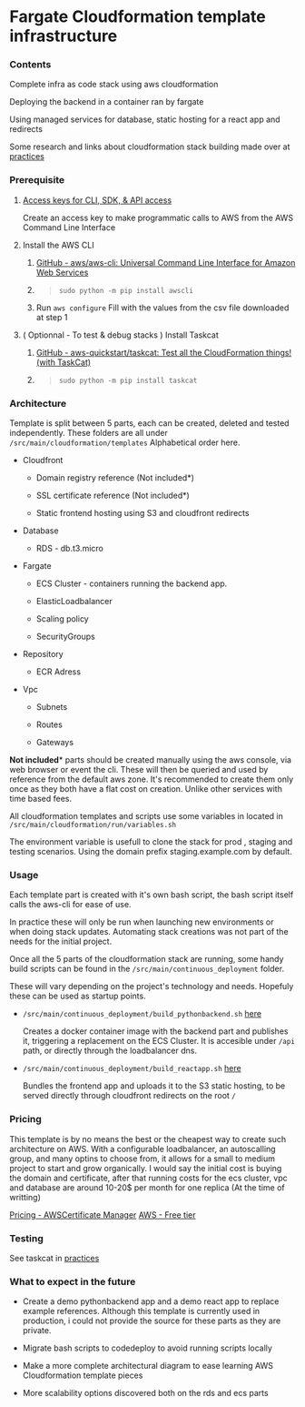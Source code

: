 # Fargate Cloudformation template infrastructure

### Contents

Complete infra as code stack using aws cloudformation

Deploying the backend in a container ran by fargate

Using managed services for database, static hosting for a react app and redirects

Some research and links about cloudformation stack building made over at [practices](https://github.com/SimplicitysStrength/fargate-rds-stack/blob/master/src/main/cloudformation/docs/practices.md)

### Prerequisite

1. [Access keys for CLI, SDK, & API access](https://console.aws.amazon.com/iam/home?region=eu-west-1#/security_credentials)
   
   Create an access key to make programmatic calls to AWS from the AWS Command Line Interface

2. Install the AWS CLI
   
   1. [GitHub - aws/aws-cli: Universal Command Line Interface for Amazon Web Services](https://github.com/aws/aws-cli)
   
   2. > ```
      > sudo python -m pip install awscli
      > ```
   
   3. Run `aws configure` 
      Fill with the values from the csv file downloaded at step 1

3. ( Optionnal - To test & debug stacks ) Install Taskcat 
   
   1. [GitHub - aws-quickstart/taskcat: Test all the CloudFormation things! (with TaskCat)](https://github.com/aws-quickstart/taskcat)
   2. > ```
      > sudo python -m pip install taskcat
      > ```

### Architecture

Template is split between 5 parts, each can be created, deleted and tested independently. These folders are all under `/src/main/cloudformation/templates`
Alphabetical order here.

* Cloudfront 
  
  * Domain registry reference (Not included*)
  
  * SSL certificate reference (Not included*)
  
  * Static frontend hosting using S3 and cloudfront redirects

* Database
  
  * RDS - db.t3.micro

* Fargate
  
  * ECS Cluster - containers running the backend app. 
  
  * ElasticLoadbalancer
  
  * Scaling policy
  
  * SecurityGroups

* Repository
  
  * ECR Adress

* Vpc
  
  * Subnets
  
  * Routes
  
  * Gateways


**Not included*** parts should be created manually using the aws console, via web browser or event the cli. These will then be queried and used by reference from the default aws zone. It's recommended to create them only once as they both have a flat cost on creation. Unlike other services with time based fees.

All cloudformation templates and scripts use some variables in located in `/src/main/cloudformation/run/variables.sh` 

The environment variable is usefull to clone the stack for prod , staging and testing scenarios. Using the domain prefix staging.example.com by default.


### Usage

Each template part is created with it's own bash script, the bash script itself calls the aws-cli for ease of use.

In practice these will only be run when launching new environments or when doing stack updates.
Automating stack creations was not part of the needs for the initial project.

Once all the 5 parts of the cloudformation stack are running, some handy build scripts can be found in the `/src/main/continuous_deployment` folder.

These will vary depending on the project's technology and needs. Hopefuly these can be used as startup points.

* `/src/main/continuous_deployment/build_pythonbackend.sh` [here](https://github.com/SimplicitysStrength/fargate-rds-stack/blob/master/src/main/continuous_deployment/build_pythonbackend.sh)
  
  Creates a docker container image with the backend part and publishes it, triggering a replacement on the ECS Cluster. It is accesible under  `/api` path, or directly through the loadbalancer dns.

* `/src/main/continuous_deployment/build_reactapp.sh` [here](https://github.com/SimplicitysStrength/fargate-rds-stack/blob/master/src/main/continuous_deployment/build_reactapp.sh)
  
  Bundles the frontend app and uploads it to the S3 static hosting, to be served directly through cloudfront redirects on the root `/`
  

### Pricing

This template is by no means the best or the cheapest way to create such architecture on AWS. With a configurable loadbalancer, an autoscalling group, and many optins to choose from, it allows for a small to medium project to start and grow organically.
I would say the initial cost is buying the domain and certificate, after that running costs for the ecs cluster, vpc and database are around 10-20$ per month for one replica (At the time of writting)

[Pricing - AWSCertificate Manager](https://aws.amazon.com/en/certificate-manager/pricing/)
[AWS - Free tier](https://aws.amazon.com/en/free/)

### Testing

See taskcat in [practices](https://github.com/SimplicitysStrength/fargate-rds-stack/blob/master/src/main/cloudformation/docs/practices.md)



### What to expect in the future

* Create a demo pythonbackend app and a demo react app to replace example references.
  Although this template is currently used in production, i could not provide the source for these parts as they are private.

* Migrate bash scripts to codedeploy to avoid running scripts locally

* Make a more complete architectural diagram to ease learning AWS Cloudformation template pieces

* More scalability options discovered both on the rds and ecs parts

